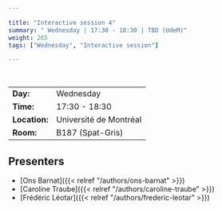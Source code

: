 ```yaml
---

title: "Interactive session 4"
summary: " Wednesday | 17:30 - 18:30 | TBD (UdeM)"
weight: 265
tags: ["Wednesday", "Interactive session"]

---
```


<br>

| | |
| - | - |
| **Day:** | Wednesday |
| **Time:** | 17:30 - 18:30 |
| **Location:** | Université de Montréal |
| **Room:** | B187 (Spat-Gris) |

<!--
## Overview

 
-->

## Presenters

- [Ons Barnat]({{< relref "/authors/ons-barnat" >}})
- [Caroline Traube]({{< relref "/authors/caroline-traube" >}})
- [Frédéric Léotar]({{< relref "/authors/frederic-leotar" >}})